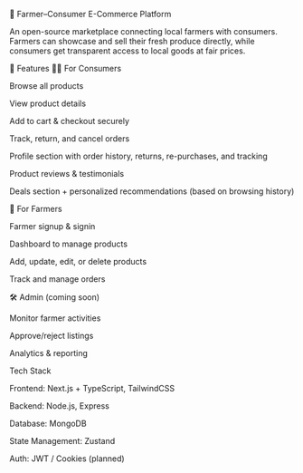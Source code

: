 🌾 Farmer–Consumer E-Commerce Platform

An open-source marketplace connecting local farmers with consumers.
Farmers can showcase and sell their fresh produce directly, while consumers get transparent access to local goods at fair prices.

🚀 Features
👩‍🌾 For Consumers

Browse all products

View product details

Add to cart & checkout securely

Track, return, and cancel orders

Profile section with order history, returns, re-purchases, and tracking

Product reviews & testimonials

Deals section + personalized recommendations (based on browsing history)

🌱 For Farmers

Farmer signup & signin

Dashboard to manage products

Add, update, edit, or delete products

Track and manage orders

🛠️ Admin (coming soon)

Monitor farmer activities

Approve/reject listings

Analytics & reporting

Tech Stack

Frontend: Next.js + TypeScript, TailwindCSS

Backend: Node.js, Express

Database: MongoDB

State Management: Zustand

Auth: JWT / Cookies (planned)
